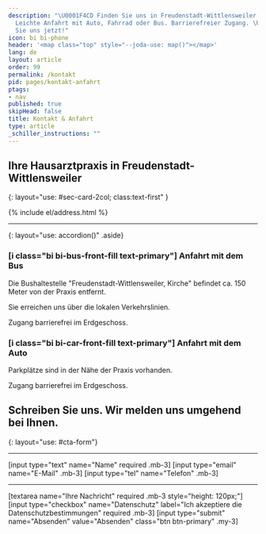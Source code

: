 ```yaml
---
description: "\U0001F4CD Finden Sie uns in Freudenstadt-Wittlensweiler! \U0001F697\U0001F6B2\U0001F68C
  Leichte Anfahrt mit Auto, Fahrrad oder Bus. Barrierefreier Zugang. \U0001F4E7 Kontaktieren
  Sie uns jetzt!"
icon: bi bi-phone
header: '<map class="top" style="--joda-use: map()"></map>'
lang: de
layout: article
order: 99
permalink: /kontakt
pid: pages/kontakt-anfahrt
ptags:
- nav
published: true
skipHead: false
title: Kontakt & Anfahrt
type: article
_schiller_instructions: ""
---
```

## Ihre Hausarztpraxis in Freudenstadt-Wittlensweiler
{: layout="use: #sec-card-2col; class:text-first" }


{% include el/address.html %}


---
{: layout="use: accordion()" .aside}

### [i class="bi bi-bus-front-fill text-primary"] Anfahrt mit dem Bus

Die Bushaltestelle "Freudenstadt-Wittlensweiler, Kirche" befindet ca. 150 Meter von der Praxis entfernt.

Sie erreichen uns über die lokalen Verkehrslinien. 

Zugang barrierefrei im Erdgeschoss.


### [i class="bi bi-car-front-fill text-primary"] Anfahrt mit dem Auto

Parkplätze sind in der Nähe der Praxis vorhanden. 

Zugang barrierefrei im Erdgeschoss.



## Schreiben Sie uns. Wir melden uns umgehend bei Ihnen.
{: layout="use: #cta-form"}


---

[input type="text"  name="Name" required .mb-3]
[input type="email" name="E-Mail" .mb-3]
[input type="tel" name="Telefon" .mb-3]

---

[textarea name="Ihre Nachricht" required .mb-3 style="height: 120px;"]
[input type="checkbox" name="Datenschutz" label="Ich akzeptiere die Datenschutzbestimmungen" required .mb-3]
[input type="submit" name="Absenden" value="Absenden" class="btn btn-primary" .my-3]
